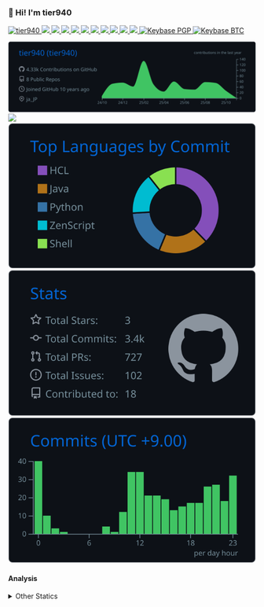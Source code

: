 ### 👋 Hi! I'm tier940

<p align="left"> 
  <a href="https://github.com/tier940/tier940/">
    <img src="https://komarev.com/ghpvc/?username=tier940" alt="tier940" />
  </a>
  <a href="http://twitter.com/tier940">
    <img height="20" src="https://img.shields.io/twitter/follow/tier940?label=Twitter&logo=twitter&style=flat" />
  </a>
  <a href="https://github.com/tier940">
    <img height="20" src="https://img.shields.io/github/followers/tier940?label=follow&logo=github&style=flat" />
  </a>
  <a href="https://www.reddit.com/user/tier940">
    <img height="20" src="https://img.shields.io/reddit/user-karma/combined/tier940?label=Reddit&logo=reddit&style=flat" />
  </a>
  <a href="https://stackoverflow.com/users/17317833/tier940">
    <img height="20" src="https://img.shields.io/stackexchange/stackoverflow/r/17317833?label=StackOverflow&logo=stack-overflow&style=flat" />
  </a>
  <a href="https://zenn.dev/tier940">
    <img height="20" src="https://zenn.badge.nikaera.com/s/tier940/likes" />
  </a>
  <a href="https://zenn.dev/tier940">
    <img height="20" src="https://zenn.badge.nikaera.com/s/tier940/followers" />
  </a>
  <a href="https://zenn.dev/tier940">
    <img height="20" src="https://zenn.badge.nikaera.com/s/tier940/articles" />
  </a>
  <a href="http://qiita.com/tier940">
    <img height="20" src="https://qiita-badge.apiapi.app/s/tier940/posts.svg" />
  </a>
  <a href="http://qiita.com/tier940">
    <img height="20" src="https://qiita-badge.apiapi.app/s/tier940/contributions.svg" />
  </a>
  <a href="https://github.com/tier940/tier940/">
    <img height="20" src="https://github.com/tier940/tier940/actions/workflows/main.yml/badge.svg" />
  </a>
  <a href="https://keybase.io/tier940">
    <img alt="Keybase PGP" src="https://img.shields.io/keybase/pgp/tier940">
  </a>
  <a href="https://keybase.io/tier940">
    <img alt="Keybase BTC" src="https://img.shields.io/keybase/btc/tier940">
  </a>
</p>

[![](https://raw.githubusercontent.com/tier940/tier940/main/profile-summary-card-output/github_dark/0-profile-details.svg)](https://github.com/vn7n24fzkq/github-profile-summary-cards)
[![](https://raw.githubusercontent.com/tier940/tier940/main/profile-summary-card-output/github_dark/1-repos-per-language.svg)](https://github.com/vn7n24fzkq/github-profile-summary-cards) [![](https://raw.githubusercontent.com/tier940/tier940/main/profile-summary-card-output/github_dark/2-most-commit-language.svg)](https://github.com/vn7n24fzkq/github-profile-summary-cards)
[![](https://raw.githubusercontent.com/tier940/tier940/main/profile-summary-card-output/github_dark/3-stats.svg)](https://github.com/vn7n24fzkq/github-profile-summary-cards) [![](https://raw.githubusercontent.com/tier940/tier940/main/profile-summary-card-output/github_dark/4-productive-time.svg)](https://github.com/vn7n24fzkq/github-profile-summary-cards)


#### Analysis
<!-- <img height="150" src="https://github.com/tier940/tier940/blob/master/images/stat.svg" alt="Alternative Text"/> -->

<details>
  <summary>Other Statics</summary>
  <!--START_SECTION:waka-->
![Code Time](http://img.shields.io/badge/Code%20Time-2%2C717%20hrs%2028%20mins-blue)

**🐱 My GitHub Data** 

> 📦 16.1 kB Used in GitHub's Storage 
 > 
> 💼 Opted to Hire
 > 
> 📜 11 Public Repositories 
 > 
> 🔑 1 Private Repositories 
 > 
**I'm an Early 🐤** 

```text
🌞 Morning                1125 commits        ████░░░░░░░░░░░░░░░░░░░░░   15.02 % 
🌆 Daytime                2894 commits        ██████████░░░░░░░░░░░░░░░   38.63 % 
🌃 Evening                2774 commits        █████████░░░░░░░░░░░░░░░░   37.03 % 
🌙 Night                  698 commits         ██░░░░░░░░░░░░░░░░░░░░░░░   09.32 % 
```
📅 **I'm Most Productive on Saturday** 

```text
Monday                   821 commits         ███░░░░░░░░░░░░░░░░░░░░░░   10.96 % 
Tuesday                  1364 commits        █████░░░░░░░░░░░░░░░░░░░░   18.21 % 
Wednesday                845 commits         ███░░░░░░░░░░░░░░░░░░░░░░   11.28 % 
Thursday                 924 commits         ███░░░░░░░░░░░░░░░░░░░░░░   12.33 % 
Friday                   876 commits         ███░░░░░░░░░░░░░░░░░░░░░░   11.69 % 
Saturday                 1588 commits        █████░░░░░░░░░░░░░░░░░░░░   21.20 % 
Sunday                   1073 commits        ████░░░░░░░░░░░░░░░░░░░░░   14.32 % 
```


📊 **This Week I Spent My Time On** 

```text
🕑︎ Time Zone: Asia/Tokyo

💬 Programming Languages: 
Java                     3 hrs 8 mins        ███████░░░░░░░░░░░░░░░░░░   29.05 % 
INI                      3 hrs 6 mins        ███████░░░░░░░░░░░░░░░░░░   28.89 % 
JSON                     1 hr 41 mins        ████░░░░░░░░░░░░░░░░░░░░░   15.64 % 
HTML                     1 hr 15 mins        ███░░░░░░░░░░░░░░░░░░░░░░   11.70 % 
Markdown                 31 mins             █░░░░░░░░░░░░░░░░░░░░░░░░   04.79 % 

🔥 Editors: 
VS Code                  7 hrs 58 mins       ██████████████████░░░░░░░   73.88 % 
IntelliJ                 2 hrs 49 mins       ███████░░░░░░░░░░░░░░░░░░   26.12 % 

💻 Operating System: 
Windows                  10 hrs 47 mins      █████████████████████████   100.00 % 
```

**I Mostly Code in Java** 

```text
Java                     10 repos            ██████████░░░░░░░░░░░░░░░   40.00 % 
ZenScript                3 repos             ███░░░░░░░░░░░░░░░░░░░░░░   12.00 % 
HCL                      2 repos             ██░░░░░░░░░░░░░░░░░░░░░░░   08.00 % 
HTML                     2 repos             ██░░░░░░░░░░░░░░░░░░░░░░░   08.00 % 
Dockerfile               1 repo              █░░░░░░░░░░░░░░░░░░░░░░░░   04.00 % 
```



**Timeline**

![Lines of Code chart](https://raw.githubusercontent.com/tier940/tier940/main/assets/bar_graph.png)


 Last Updated on 05/09/2023 00:48:33 UTC
<!--END_SECTION:waka-->
</details>
